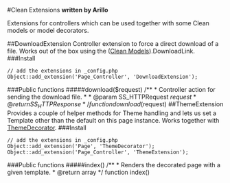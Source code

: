 #Clean Extensions
__written by Arillo__

Extensions for controllers which can be used together with some Clean models or model decorators.

##DownloadExtension
Controller extension to force a direct download of a file. Works out of the box using the ([Clean Models](Clean_Models)).DownloadLink.
###Install

	// add the extensions in _config.php
	Object::add_extension('Page_Controller', 'DownloadExtension');

###Public functions
#####download($request)
	/**
	 * Controller action for sending the download file.
	 *
	 * @param SS_HTTPRequest $request
	 * @return SS_HTTPResponse
	 */
	function download($request)
##ThemeExtension
Provides a couple of helper methods for Theme handling and lets us set a Template other than the default on this page instance. Works together with [ThemeDecorator](Utilities_Decorators#themedecorator).
###Install

	// add the extensions in _config.php
	Object::add_extension('Page', 'ThemeDecorator');
	Object::add_extension('Page_Controller', 'ThemeExtension');


###Public functions
#####index()
	/**
	 * Renders the decorated page with a given template.
	 * @return array
	 */
	function index()

